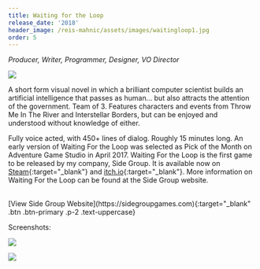 ```yaml
---
title: Waiting for the Loop
release_date: '2018'
header_image: /reis-mahnic/assets/images/waitingloop1.jpg
order: 5
---
```

_Producer, Writer, Programmer, Designer, VO Director_

![](/reis-mahnic/assets/images/waitingloop3.jpg)

A short form visual novel in which a brilliant computer scientist builds an artificial intelligence that passes as human... but also attracts the attention of the government. Team of 3. Features characters and events from Throw Me In The River and Interstellar Borders, but can be enjoyed and understood without knowledge of either. 

Fully voice acted, with 450+ lines of dialog. Roughly 15 minutes long. An early version of Waiting For the Loop was selected as Pick of the Month on Adventure Game Studio in April 2017. Waiting For the Loop is the first game to be released by my company, Side Group. It is available now on [Steam](https://store.steampowered.com/app/717830/Waiting_for_the_Loop/){:target="_blank"} and  [itch.io](https://side-group.itch.io/waiting-for-the-loop){:target="_blank"}. More information on Waiting For the Loop can be found at the Side Group website.

<br>
[View Side Group Website](https://sidegroupgames.com){:target="_blank" .btn .btn-primary .p-2 .text-uppercase}

Screenshots:

![](/reis-mahnic/assets/images/waitingloop2.jpg)

![](/reis-mahnic/assets/images/waitingloop4.jpg)
